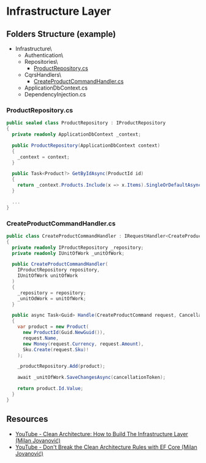 # Infrastructure Layer
## Folders Structure (example)

* Infrastructure\
  * Authentication\
  * Repositories\
    * [ProductRepository.cs](#productrepositorycs)
  * CqrsHandlers\
    * [CreateProductCommandHandler.cs](#createproductcommandhandlercs)
  * ApplicationDbContext.cs
  * DependencyInjection.cs

### ProductRepository.cs
```csharp
public sealed class ProductRepository : IProductRepository
{
  private readonly ApplicationDbContext _context;

  public ProductRepository(ApplicationDbContext context)
  {
    _context = context;
  }

  public Task<Product?> GetByIdAsync(ProductId id)
  {
    return _context.Products.Include(x => x.Items).SingleOrDefaultAsync(x => x.Id = id);
  }

  ...
}
```
### CreateProductCommandHandler.cs
```csharp
public class CreateProductCommandHandler : IRequestHandler<CreateProductCommand, Guid>
{
  private readonly IProductRepository _repository;
  private readonly IUnitOfWork _unitOfWork;

  public CreateProductCommandHandler(
    IProductRepository repository,
    IUnitOfWork unitOfWork
  )
  {
    _repository = repository;
    _unitOdWork = unitOfWork;
  }

  public async Task<Guid> Handle(CreateProductCommand request, CancellationToken, cancellationToken)
  {
    var product = new Product(
      new ProductId(Guid.NewGuid()),
      request.Name,
      new Money(request.Currency, request.Amount),
      Sku.Create(request.Sku)!
    );

    _productRepository.Add(product);

    await _unitOfWork.SaveChangesAsync(cancellationToken);

    return product.Id.Value;
  }
}
```
## Resources
* [YouTube - Clean Architecture: How to Build The Infrastructure Layer (Milan Jovanović)](https://www.youtube.com/watch?v=RsOq-Pkwy1U)
* [YouTube - Don't Break the Clean Architecture Rules with EF Core (Milan Jovanović)](https://www.youtube.com/watch?v=Bi8oRSu-QgU)
